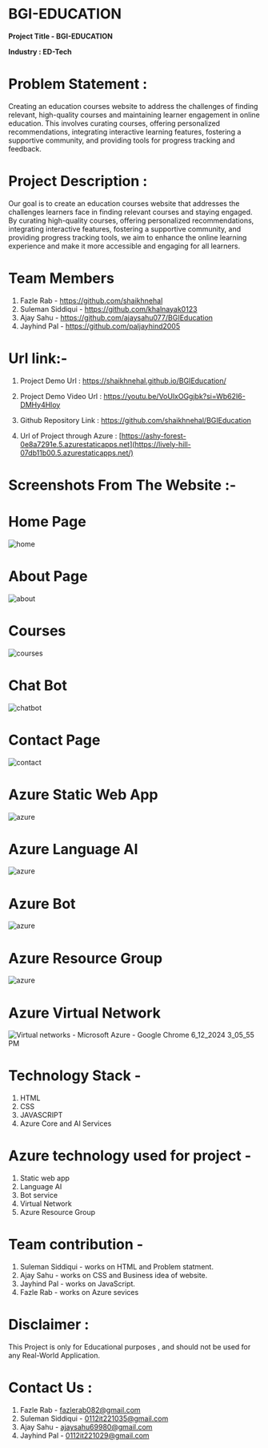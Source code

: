 # BGI-EDUCATION

**Project Title - BGI-EDUCATION**

**Industry : ED-Tech**

# Problem Statement :
Creating an education courses website to address the challenges of finding relevant, high-quality courses and maintaining learner engagement in online education. This involves curating courses, offering personalized recommendations, integrating interactive learning features, fostering a supportive community, and providing tools for progress tracking and feedback.

# Project Description :
Our goal is to create an education courses website that addresses the challenges learners face in finding relevant courses and staying engaged. By curating high-quality courses, offering personalized recommendations, integrating interactive features, fostering a supportive community, and providing progress tracking tools, we aim to enhance the online learning experience and make it more accessible and engaging for all learners.

# Team Members
1. Fazle Rab - https://github.com/shaikhnehal
2. Suleman Siddiqui - https://github.com/khalnayak0123
3. Ajay Sahu - https://github.com/ajaysahu077/BGIEducation
4. Jayhind Pal - https://github.com/paljayhind2005


# Url link:-

1. Project Demo Url :  https://shaikhnehal.github.io/BGIEducation/

2. Project Demo Video Url : https://youtu.be/VoUlxOGgjbk?si=Wb62I6-DMHy4Hloy

3. Github Repository Link : https://github.com/shaikhnehal/BGIEducation

4. Url of Project through Azure : [https://ashy-forest-0e8a7291e.5.azurestaticapps.net](https://lively-hill-07db11b00.5.azurestaticapps.net/)

# Screenshots From The Website :-
# Home Page
![home](https://github.com/shaikhnehal/BGIEducation/assets/149478570/edda8f08-08f4-448a-845d-dfa26b79561a)



# About Page
 ![about](https://github.com/shaikhnehal/BGIEducation/assets/149478570/7e9aa391-ed97-4d70-8a36-e3e2adfa8ced)

 

# Courses 
![courses](https://github.com/shaikhnehal/BGIEducation/assets/149478570/8b27efef-2bba-4cb9-900a-784a9299335d)



# Chat Bot
![chatbot](https://github.com/shaikhnehal/BGIEducation/assets/149478570/ad6f135c-4e4d-4be4-a320-2853ad16dd50)



# Contact Page
![contact](https://github.com/shaikhnehal/BGIEducation/assets/149478570/ad4d502b-9bcf-45b7-84df-d998c0d6c6cc)



# Azure Static Web App
![azure](https://github.com/shaikhnehal/BGIEducation/assets/149478570/4c20541b-09e0-486a-be47-6f75f23fe188)



# Azure Language AI 
![azure](https://github.com/shaikhnehal/BGIEducation/assets/149478570/e0ea090e-0105-49ef-b3d8-86bc924bc330)



# Azure Bot 
![azure](https://github.com/shaikhnehal/BGIEducation/assets/149478570/3d5454ca-c62e-473b-a79a-9ec963b835ff)



# Azure Resource Group 
![azure](https://github.com/shaikhnehal/BGIEducation/assets/149478570/be0ee024-1056-4ce1-9f39-ca5ba1927e87)



# Azure Virtual Network 
![Virtual networks - Microsoft Azure - Google Chrome 6_12_2024 3_05_55 PM](https://github.com/shaikhnehal/BGIEducation/assets/149478570/8fbd4d52-a5b4-43c1-86e3-e77a9b7a43d0)





# Technology Stack -

1. HTML
2. CSS 
3. JAVASCRIPT
4. Azure Core and AI Services 

# Azure technology used for project -

1. Static web app
2. Language AI
3. Bot service
4. Virtual Network
5. Azure Resource Group 


# Team contribution - 

1. Suleman Siddiqui - works on HTML and Problem statment. 
2. Ajay Sahu - works on CSS and Business idea of website.
3. Jayhind Pal - works on JavaScript. 
4. Fazle Rab - works on Azure sevices


# Disclaimer :
This Project is only for Educational purposes , and should not be used for any Real-World Application.

# Contact Us :
1. Fazle Rab - fazlerab082@gmail.com
2. Suleman Siddiqui - 0112it221035@gmail.com
3. Ajay Sahu -  ajaysahu69980@gmail.com
4. Jayhind Pal - 0112it221029@gmail.com
